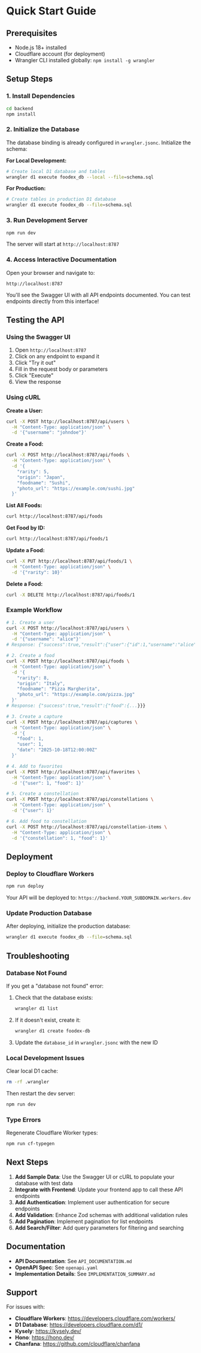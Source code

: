 # Quick Start Guide

## Prerequisites

- Node.js 18+ installed
- Cloudflare account (for deployment)
- Wrangler CLI installed globally: `npm install -g wrangler`

## Setup Steps

### 1. Install Dependencies

```bash
cd backend
npm install
```

### 2. Initialize the Database

The database binding is already configured in `wrangler.jsonc`. Initialize the schema:

**For Local Development:**
```bash
# Create local D1 database and tables
wrangler d1 execute foodex_db --local --file=schema.sql
```

**For Production:**
```bash
# Create tables in production D1 database
wrangler d1 execute foodex_db --file=schema.sql
```

### 3. Run Development Server

```bash
npm run dev
```

The server will start at `http://localhost:8787`

### 4. Access Interactive Documentation

Open your browser and navigate to:
```
http://localhost:8787
```

You'll see the Swagger UI with all API endpoints documented. You can test endpoints directly from this interface!

## Testing the API

### Using the Swagger UI

1. Open `http://localhost:8787`
2. Click on any endpoint to expand it
3. Click "Try it out"
4. Fill in the request body or parameters
5. Click "Execute"
6. View the response

### Using cURL

**Create a User:**
```bash
curl -X POST http://localhost:8787/api/users \
  -H "Content-Type: application/json" \
  -d '{"username": "johndoe"}'
```

**Create a Food:**
```bash
curl -X POST http://localhost:8787/api/foods \
  -H "Content-Type: application/json" \
  -d '{
    "rarity": 5,
    "origin": "Japan",
    "foodname": "Sushi",
    "photo_url": "https://example.com/sushi.jpg"
  }'
```

**List All Foods:**
```bash
curl http://localhost:8787/api/foods
```

**Get Food by ID:**
```bash
curl http://localhost:8787/api/foods/1
```

**Update a Food:**
```bash
curl -X PUT http://localhost:8787/api/foods/1 \
  -H "Content-Type: application/json" \
  -d '{"rarity": 10}'
```

**Delete a Food:**
```bash
curl -X DELETE http://localhost:8787/api/foods/1
```

### Example Workflow

```bash
# 1. Create a user
curl -X POST http://localhost:8787/api/users \
  -H "Content-Type: application/json" \
  -d '{"username": "alice"}'
# Response: {"success":true,"result":{"user":{"id":1,"username":"alice"}}}

# 2. Create a food
curl -X POST http://localhost:8787/api/foods \
  -H "Content-Type: application/json" \
  -d '{
    "rarity": 8,
    "origin": "Italy",
    "foodname": "Pizza Margherita",
    "photo_url": "https://example.com/pizza.jpg"
  }'
# Response: {"success":true,"result":{"food":{...}}}

# 3. Create a capture
curl -X POST http://localhost:8787/api/captures \
  -H "Content-Type: application/json" \
  -d '{
    "food": 1,
    "user": 1,
    "date": "2025-10-18T12:00:00Z"
  }'

# 4. Add to favorites
curl -X POST http://localhost:8787/api/favorites \
  -H "Content-Type: application/json" \
  -d '{"user": 1, "food": 1}'

# 5. Create a constellation
curl -X POST http://localhost:8787/api/constellations \
  -H "Content-Type: application/json" \
  -d '{"user": 1}'

# 6. Add food to constellation
curl -X POST http://localhost:8787/api/constellation-items \
  -H "Content-Type: application/json" \
  -d '{"constellation": 1, "food": 1}'
```

## Deployment

### Deploy to Cloudflare Workers

```bash
npm run deploy
```

Your API will be deployed to: `https://backend.YOUR_SUBDOMAIN.workers.dev`

### Update Production Database

After deploying, initialize the production database:

```bash
wrangler d1 execute foodex_db --file=schema.sql
```

## Troubleshooting

### Database Not Found

If you get a "database not found" error:

1. Check that the database exists:
   ```bash
   wrangler d1 list
   ```

2. If it doesn't exist, create it:
   ```bash
   wrangler d1 create foodex-db
   ```

3. Update the `database_id` in `wrangler.jsonc` with the new ID

### Local Development Issues

Clear local D1 cache:
```bash
rm -rf .wrangler
```

Then restart the dev server:
```bash
npm run dev
```

### Type Errors

Regenerate Cloudflare Worker types:
```bash
npm run cf-typegen
```

## Next Steps

1. **Add Sample Data**: Use the Swagger UI or cURL to populate your database with test data
2. **Integrate with Frontend**: Update your frontend app to call these API endpoints
3. **Add Authentication**: Implement user authentication for secure endpoints
4. **Add Validation**: Enhance Zod schemas with additional validation rules
5. **Add Pagination**: Implement pagination for list endpoints
6. **Add Search/Filter**: Add query parameters for filtering and searching

## Documentation

- **API Documentation**: See `API_DOCUMENTATION.md`
- **OpenAPI Spec**: See `openapi.yaml`
- **Implementation Details**: See `IMPLEMENTATION_SUMMARY.md`

## Support

For issues with:
- **Cloudflare Workers**: https://developers.cloudflare.com/workers/
- **D1 Database**: https://developers.cloudflare.com/d1/
- **Kysely**: https://kysely.dev/
- **Hono**: https://hono.dev/
- **Chanfana**: https://github.com/cloudflare/chanfana
